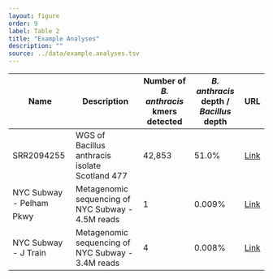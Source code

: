 ```yaml
---
layout: figure
order: 9
label: Table 2
title: "Example Analyses"
description: ""
source: ../data/example.analyses.tsv
---
```

<table class="table table-bordered">
<thead>
    <tr>
    <th>Name</th>
    <th>Description</th>
    <th>Number of <em>B. anthracis</em> kmers detected</th>
    <th><em>B. anthracis</em> depth / <em>Bacillus</em> depth</th>
    <th>URL</th>
    </tr>
</thead>
<tbody>
    <tr>
        <td>SRR2094255</td>
        <td>WGS of Bacillus anthracis isolate Scotland 477</td>
        <td>42,853</td>
        <td>51.0%</td>
        <td><a href="https://app.onecodex.com/markerpanel/public/5a6a90255a354bf5">Link</a></td>
    </tr>
    <tr>
        <td>NYC Subway - Pelham Pkwy</td>
        <td>Metagenomic sequencing of NYC Subway - 4.5M reads</td>
        <td>1</td>
        <td>0.009%</td>
        <td><a href="https://app.onecodex.com/markerpanel/public/6b4d2231f74e4440">Link</a></td>
    </tr>
    <tr>
        <td>NYC Subway - J Train</td>
        <td>Metagenomic sequencing of NYC Subway - 3.4M reads</td>
        <td>4</td>
        <td>0.008%</td>
        <td><a href="https://app.onecodex.com/markerpanel/public/9b78464d639843c1">Link</a></td>
    </tr>
</tbody>
</table>


